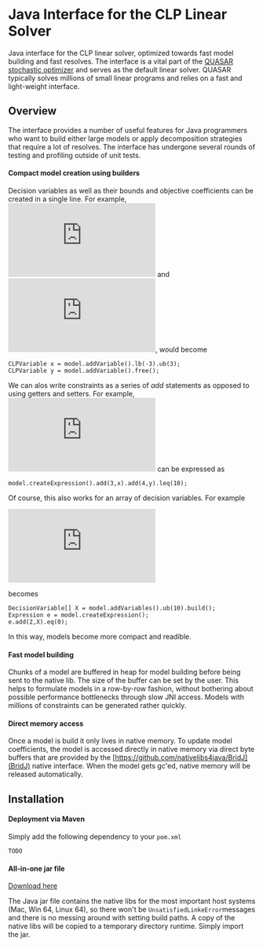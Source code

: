 # Java Interface for the CLP Linear Solver

Java interface for the CLP linear solver, optimized towards fast model building and fast resolves. The interface is a vital part of the [QUASAR stochastic optimizer](https://github.com/quantego/quasar) and serves as the default linear solver. QUASAR typically solves millions of small linear programs and relies on a fast and light-weight interface.

## Overview

The interface provides a number of useful features for Java programmers who want to build either large models or apply decomposition strategies that require a lot of resolves. The interface has undergone several rounds of testing and profiling outside of unit tests.

#### Compact model creation using builders

Decision variables as well as their bounds and objective coefficients can be created in a single line. For example, ![x \in [-3,3]](https://latex.codecogs.com/gif.latex?x%20%5Cin%20%5B-3%2C3%5D) and ![y \in \mathbb{R}](https://latex.codecogs.com/gif.latex?y%20%5Cin%20%5Cmathbb%7BR%7D), would become
```
CLPVariable x = model.addVariable().lb(-3).ub(3);
CLPVariable y = model.addVariable().free();
```
We can alos write constraints as a series of *add* statements as opposed to using getters and setters. For example, ![3x + 4y \leq 10](https://latex.codecogs.com/gif.latex?3x&plus;4y%20%5Cleq%2010) can be expressed as
```
model.createExpression().add(3,x).add(4,y).leq(10);
```
Of course, this also works for an array of decision variables. For example

![\sum_{i=1}}^n 2x_i = 0](https://latex.codecogs.com/gif.latex?%5Csum_%7B%7Di%5En%202x_i%20%3D%200)

becomes
```
DecisionVariable[] X = model.addVariables().ub(10).build();
Expression e = model.createExpression();
e.add(2,X).eq(0);
```
In this way, models become more compact and readible.

#### Fast model building

Chunks of a model are buffered in heap for model building before being sent to the native lib. The size of the buffer can be set by the user. This helps to formulate models in a  row-by-row fashion, without bothering about possible performance bottlenecks through slow JNI access. Models with millions of constraints can be generated rather quickly.

#### Direct memory access

Once a model is build it only lives in native memory. To update model coefficients, the model is accessed directly in native memory via direct byte buffers that are provided by the [https://github.com/nativelibs4java/BridJ](BridJ) native interface. When the model gets gc'ed, native memory will be released automatically.

## Installation

#### Deployment via Maven

Simply add the following dependency to your `pom.xml`
```
TODO
```

#### All-in-one jar file

[Download here](https://github.com/loehndorf/clp-java/tree/master/target)

The Java jar file contains the native libs for the most important host systems (Mac, Win 64, Linux 64), so there won't be `UnsatisfiedLinkeError`messages and there is no messing around with setting build paths. A copy of the native libs will be copied to a temporary directory runtime. Simply import the jar.


